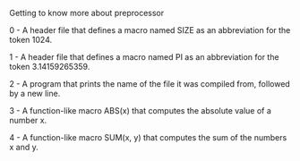 Getting to know more about preprocessor

0 - A header file that defines a macro named SIZE as an abbreviation for the token 1024.

1 - A header file that defines a macro named PI as an abbreviation for the token 3.14159265359.

2 - A program that prints the name of the file it was compiled from, followed by a new line.

3 - A function-like macro ABS(x) that computes the absolute value of a number x.

4 - A function-like macro SUM(x, y) that computes the sum of the numbers x and y.
